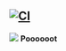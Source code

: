 <a href="https://github.com/functioneel/donk/xxxxxxxx.md"><img src="https://i.imgur.com/KKNj3ge.jpg" alt="CI" width=""></a>
---
<img src="https://static-cdn.jtvnw.net/emoticons/v2/emotesv2_e02650251d204198923de93a0c62f5f5/default/dark/2.0"></img> **Poooooot**
